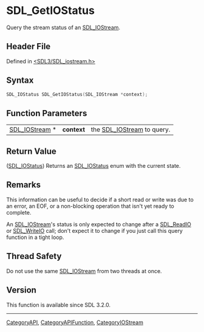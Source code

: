 # SDL_GetIOStatus

Query the stream status of an [SDL_IOStream](SDL_IOStream).

## Header File

Defined in [<SDL3/SDL_iostream.h>](https://github.com/libsdl-org/SDL/blob/main/include/SDL3/SDL_iostream.h)

## Syntax

```c
SDL_IOStatus SDL_GetIOStatus(SDL_IOStream *context);
```

## Function Parameters

|                                |             |                                            |
| ------------------------------ | ----------- | ------------------------------------------ |
| [SDL_IOStream](SDL_IOStream) * | **context** | the [SDL_IOStream](SDL_IOStream) to query. |

## Return Value

([SDL_IOStatus](SDL_IOStatus)) Returns an [SDL_IOStatus](SDL_IOStatus) enum
with the current state.

## Remarks

This information can be useful to decide if a short read or write was due
to an error, an EOF, or a non-blocking operation that isn't yet ready to
complete.

An [SDL_IOStream](SDL_IOStream)'s status is only expected to change after a
[SDL_ReadIO](SDL_ReadIO) or [SDL_WriteIO](SDL_WriteIO) call; don't expect
it to change if you just call this query function in a tight loop.

## Thread Safety

Do not use the same [SDL_IOStream](SDL_IOStream) from two threads at once.

## Version

This function is available since SDL 3.2.0.

----
[CategoryAPI](CategoryAPI), [CategoryAPIFunction](CategoryAPIFunction), [CategoryIOStream](CategoryIOStream)

